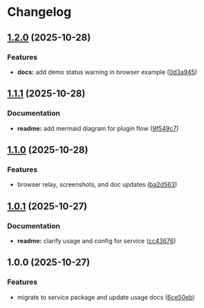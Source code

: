 # Changelog

## [1.2.0](https://github.com/CoMfUcIoS/console-inline.nvim/compare/@console-inline/service-v1.1.1...@console-inline/service-v1.2.0) (2025-10-28)


### Features

* **docs:** add demo status warning in browser example ([0d3a945](https://github.com/CoMfUcIoS/console-inline.nvim/commit/0d3a94507ec793ce952220fca3b1bc527ff780db))

## [1.1.1](https://github.com/CoMfUcIoS/console-inline.nvim/compare/@console-inline/service-v1.1.0...@console-inline/service-v1.1.1) (2025-10-28)


### Documentation

* **readme:** add mermaid diagram for plugin flow ([9f549c7](https://github.com/CoMfUcIoS/console-inline.nvim/commit/9f549c7b8daf63aa0f3c2b811e096f0803d0f28d))

## [1.1.0](https://github.com/CoMfUcIoS/console-inline.nvim/compare/@console-inline/service-v1.0.1...@console-inline/service-v1.1.0) (2025-10-28)


### Features

* browser relay, screenshots, and doc updates ([ba2d563](https://github.com/CoMfUcIoS/console-inline.nvim/commit/ba2d5639842539ab36deb52981b31b10450a151c))

## [1.0.1](https://github.com/CoMfUcIoS/console-inline.nvim/compare/@console-inline/service-v1.0.0...@console-inline/service-v1.0.1) (2025-10-27)


### Documentation

* **readme:** clarify usage and config for service ([cc43676](https://github.com/CoMfUcIoS/console-inline.nvim/commit/cc43676c4b14af2b627cc8ba599efd5ef6f9b6fd))

## 1.0.0 (2025-10-27)


### Features

* migrate to service package and update usage docs ([6ce50eb](https://github.com/CoMfUcIoS/console-inline.nvim/commit/6ce50eb09f0677df517f1a4c0f45d55efc64798c))

